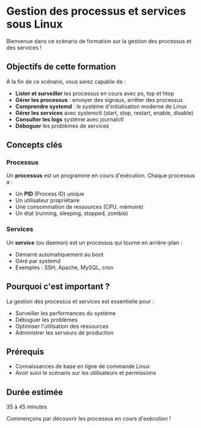 # Gestion des processus et services sous Linux

Bienvenue dans ce scénario de formation sur la gestion des processus et des services !

## Objectifs de cette formation

À la fin de ce scénario, vous serez capable de :

- **Lister et surveiller** les processus en cours avec ps, top et htop
- **Gérer les processus** : envoyer des signaux, arrêter des processus
- **Comprendre systemd** : le système d'initialisation moderne de Linux
- **Gérer les services** avec systemctl (start, stop, restart, enable, disable)
- **Consulter les logs** système avec journalctl
- **Déboguer** les problèmes de services

## Concepts clés

### Processus
Un **processus** est un programme en cours d'exécution. Chaque processus a :
- Un **PID** (Process ID) unique
- Un utilisateur propriétaire
- Une consommation de ressources (CPU, mémoire)
- Un état (running, sleeping, stopped, zombie)

### Services
Un **service** (ou daemon) est un processus qui tourne en arrière-plan :
- Démarré automatiquement au boot
- Géré par systemd
- Exemples : SSH, Apache, MySQL, cron

## Pourquoi c'est important ?

La gestion des processus et services est essentielle pour :
- Surveiller les performances du système
- Déboguer les problèmes
- Optimiser l'utilisation des ressources
- Administrer les serveurs de production

## Prérequis

- Connaissances de base en ligne de commande Linux
- Avoir suivi le scénario sur les utilisateurs et permissions

## Durée estimée

35 à 45 minutes

Commençons par découvrir les processus en cours d'exécution !
